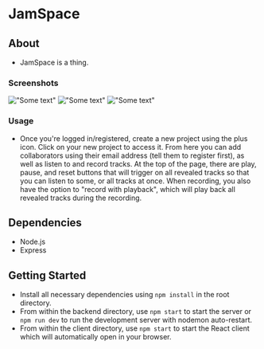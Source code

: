 # JamSpace

## About

- JamSpace is a thing.

### Screenshots

!["Some text"](https://github.com/zackorykelly/JamSpace)
!["Some text"](https://github.com/zackorykelly/JamSpace)
!["Some text"](https://github.com/zackorykelly/JamSpace)

### Usage

- Once you're logged in/registered, create a new project using the plus icon. Click on your new project to access it. From here you can add collaborators using their email address (tell them to register first), as well as listen to and record tracks. At the top of the page, there are play, pause, and reset buttons that will trigger on all revealed tracks so that you can listen to some, or all tracks at once. When recording, you also have the option to "record with playback", which will play back all revealed tracks during the recording.

## Dependencies

- Node.js
- Express

## Getting Started

- Install all necessary dependencies using `npm install` in the root directory.
- From within the backend directory, use `npm start` to start the server or `npm run dev` to run the development server with nodemon auto-restart.
- From within the client directory, use `npm start` to start the React client which will automatically open in your browser.
